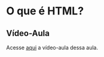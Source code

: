 # O que é HTML?

## Vídeo-Aula
Acesse [aqui](https://drive.google.com/file/d/1fqdXgdFDIZX_ZW9Ily6CPACnS3TwYqIt/view?usp=drive_link) a vídeo-aula dessa aula.



